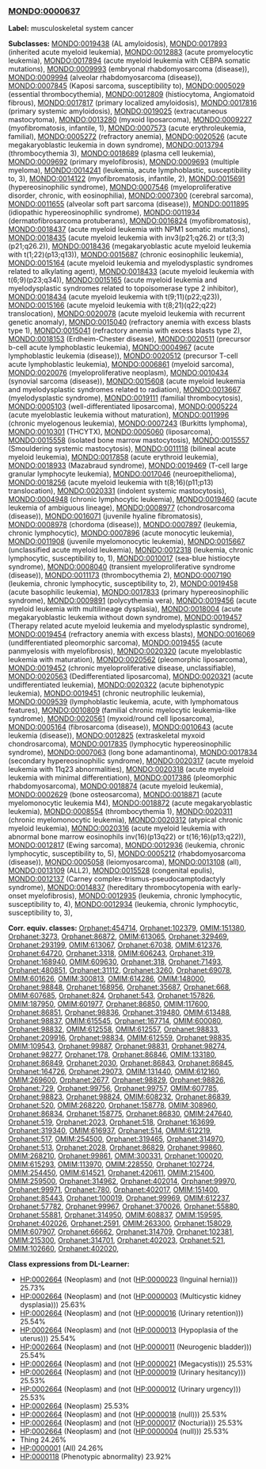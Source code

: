 
### [MONDO:0000637](http://purl.obolibrary.org/obo/MONDO_0000637)
**Label:** musculoskeletal system cancer

**Subclasses:** [MONDO:0019438](http://purl.obolibrary.org/obo/MONDO_0019438) (AL amyloidosis), [MONDO:0017893](http://purl.obolibrary.org/obo/MONDO_0017893) (inherited acute myeloid leukemia), [MONDO:0012883](http://purl.obolibrary.org/obo/MONDO_0012883) (acute promyelocytic leukemia), [MONDO:0017894](http://purl.obolibrary.org/obo/MONDO_0017894) (acute myeloid leukemia with CEBPA somatic mutations), [MONDO:0009993](http://purl.obolibrary.org/obo/MONDO_0009993) (embryonal rhabdomyosarcoma (disease)), [MONDO:0009994](http://purl.obolibrary.org/obo/MONDO_0009994) (alveolar rhabdomyosarcoma (disease)), [MONDO:0007845](http://purl.obolibrary.org/obo/MONDO_0007845) (Kaposi sarcoma, susceptibility to), [MONDO:0005029](http://purl.obolibrary.org/obo/MONDO_0005029) (essential thrombocythemia), [MONDO:0012809](http://purl.obolibrary.org/obo/MONDO_0012809) (histiocytoma, Angiomatoid fibrous), [MONDO:0017817](http://purl.obolibrary.org/obo/MONDO_0017817) (primary localized amyloidosis), [MONDO:0017816](http://purl.obolibrary.org/obo/MONDO_0017816) (primary systemic amyloidosis), [MONDO:0019025](http://purl.obolibrary.org/obo/MONDO_0019025) (extracutaneous mastocytoma), [MONDO:0013280](http://purl.obolibrary.org/obo/MONDO_0013280) (myxoid liposarcoma), [MONDO:0009227](http://purl.obolibrary.org/obo/MONDO_0009227) (myofibromatosis, infantile, 1), [MONDO:0007573](http://purl.obolibrary.org/obo/MONDO_0007573) (acute erythroleukemia, familial), [MONDO:0005272](http://purl.obolibrary.org/obo/MONDO_0005272) (refractory anemia), [MONDO:0020526](http://purl.obolibrary.org/obo/MONDO_0020526) (acute megakaryoblastic leukemia in down syndrome), [MONDO:0013794](http://purl.obolibrary.org/obo/MONDO_0013794) (thrombocythemia 3), [MONDO:0018689](http://purl.obolibrary.org/obo/MONDO_0018689) (plasma cell leukemia), [MONDO:0009692](http://purl.obolibrary.org/obo/MONDO_0009692) (primary myelofibrosis), [MONDO:0009693](http://purl.obolibrary.org/obo/MONDO_0009693) (multiple myeloma), [MONDO:0014241](http://purl.obolibrary.org/obo/MONDO_0014241) (leukemia, acute lymphoblastic, susceptibility to, 3), [MONDO:0014122](http://purl.obolibrary.org/obo/MONDO_0014122) (myofibromatosis, infantile, 2), [MONDO:0015691](http://purl.obolibrary.org/obo/MONDO_0015691) (hypereosinophilic syndrome), [MONDO:0007546](http://purl.obolibrary.org/obo/MONDO_0007546) (myeloproliferative disorder, chronic, with eosinophilia), [MONDO:0007300](http://purl.obolibrary.org/obo/MONDO_0007300) (cerebral sarcoma), [MONDO:0011655](http://purl.obolibrary.org/obo/MONDO_0011655) (alveolar soft part sarcoma (disease)), [MONDO:0011895](http://purl.obolibrary.org/obo/MONDO_0011895) (idiopathic hypereosinophilic syndrome), [MONDO:0011934](http://purl.obolibrary.org/obo/MONDO_0011934) (dermatofibrosarcoma protuberans), [MONDO:0016824](http://purl.obolibrary.org/obo/MONDO_0016824) (myofibromatosis), [MONDO:0018437](http://purl.obolibrary.org/obo/MONDO_0018437) (acute myeloid leukemia with NPM1 somatic mutations), [MONDO:0018435](http://purl.obolibrary.org/obo/MONDO_0018435) (acute myeloid leukemia with inv3(p21;q26.2) or t(3;3)(p21;q26.2)), [MONDO:0018436](http://purl.obolibrary.org/obo/MONDO_0018436) (megakaryoblastic acute myeloid leukemia with t(1;22)(p13;q13)), [MONDO:0015687](http://purl.obolibrary.org/obo/MONDO_0015687) (chronic eosinophilic leukemia), [MONDO:0015164](http://purl.obolibrary.org/obo/MONDO_0015164) (acute myeloid leukemia and myelodysplastic syndromes related to alkylating agent), [MONDO:0018433](http://purl.obolibrary.org/obo/MONDO_0018433) (acute myeloid leukemia with t(6;9)(p23;q34)), [MONDO:0015165](http://purl.obolibrary.org/obo/MONDO_0015165) (acute myeloid leukemia and myelodysplastic syndromes related to topoisomerase type 2 inhibitor), [MONDO:0018434](http://purl.obolibrary.org/obo/MONDO_0018434) (acute myeloid leukemia with t(9;11)(p22;q23)), [MONDO:0015166](http://purl.obolibrary.org/obo/MONDO_0015166) (acute myeloid leukemia with t(8;21)(q22;q22) translocation), [MONDO:0020078](http://purl.obolibrary.org/obo/MONDO_0020078) (acute myeloid leukemia with recurrent genetic anomaly), [MONDO:0015040](http://purl.obolibrary.org/obo/MONDO_0015040) (refractory anemia with excess blasts type 1), [MONDO:0015041](http://purl.obolibrary.org/obo/MONDO_0015041) (refractory anemia with excess blasts type 2), [MONDO:0018153](http://purl.obolibrary.org/obo/MONDO_0018153) (Erdheim-Chester disease), [MONDO:0020511](http://purl.obolibrary.org/obo/MONDO_0020511) (precursor b-cell acute lymphoblastic leukemia), [MONDO:0004967](http://purl.obolibrary.org/obo/MONDO_0004967) (acute lymphoblastic leukemia (disease)), [MONDO:0020512](http://purl.obolibrary.org/obo/MONDO_0020512) (precursor T-cell acute lymphoblastic leukemia), [MONDO:0006861](http://purl.obolibrary.org/obo/MONDO_0006861) (myeloid sarcoma), [MONDO:0020076](http://purl.obolibrary.org/obo/MONDO_0020076) (myeloproliferative neoplasm), [MONDO:0010434](http://purl.obolibrary.org/obo/MONDO_0010434) (synovial sarcoma (disease)), [MONDO:0015608](http://purl.obolibrary.org/obo/MONDO_0015608) (acute myeloid leukemia and myelodysplastic syndromes related to radiation), [MONDO:0013667](http://purl.obolibrary.org/obo/MONDO_0013667) (myelodysplastic syndrome), [MONDO:0019111](http://purl.obolibrary.org/obo/MONDO_0019111) (familial thrombocytosis), [MONDO:0005103](http://purl.obolibrary.org/obo/MONDO_0005103) (well-differentiated liposarcoma), [MONDO:0005224](http://purl.obolibrary.org/obo/MONDO_0005224) (acute myeloblastic leukemia without maturation), [MONDO:0011996](http://purl.obolibrary.org/obo/MONDO_0011996) (chronic myelogenous leukemia), [MONDO:0007243](http://purl.obolibrary.org/obo/MONDO_0007243) (Burkitts lymphoma), [MONDO:0010301](http://purl.obolibrary.org/obo/MONDO_0010301) (THCYTX), [MONDO:0005060](http://purl.obolibrary.org/obo/MONDO_0005060) (liposarcoma), [MONDO:0015558](http://purl.obolibrary.org/obo/MONDO_0015558) (isolated bone marrow mastocytosis), [MONDO:0015557](http://purl.obolibrary.org/obo/MONDO_0015557) (Smouldering systemic mastocytosis), [MONDO:0011118](http://purl.obolibrary.org/obo/MONDO_0011118) (bilineal acute myeloid leukemia), [MONDO:0017858](http://purl.obolibrary.org/obo/MONDO_0017858) (acute erythroid leukemia), [MONDO:0018933](http://purl.obolibrary.org/obo/MONDO_0018933) (Mazabraud syndrome), [MONDO:0019469](http://purl.obolibrary.org/obo/MONDO_0019469) (T-cell large granular lymphocyte leukemia), [MONDO:0017046](http://purl.obolibrary.org/obo/MONDO_0017046) (neuroepithelioma), [MONDO:0018256](http://purl.obolibrary.org/obo/MONDO_0018256) (acute myeloid leukemia with t(8;16)(p11;p13) translocation), [MONDO:0020331](http://purl.obolibrary.org/obo/MONDO_0020331) (indolent systemic mastocytosis), [MONDO:0004948](http://purl.obolibrary.org/obo/MONDO_0004948) (chronic lymphocytic leukemia), [MONDO:0019460](http://purl.obolibrary.org/obo/MONDO_0019460) (acute leukemia of ambiguous lineage), [MONDO:0008977](http://purl.obolibrary.org/obo/MONDO_0008977) (chondrosarcoma (disease)), [MONDO:0016071](http://purl.obolibrary.org/obo/MONDO_0016071) (juvenile hyaline fibromatosis), [MONDO:0008978](http://purl.obolibrary.org/obo/MONDO_0008978) (chordoma (disease)), [MONDO:0007897](http://purl.obolibrary.org/obo/MONDO_0007897) (leukemia, chronic lymphocytic), [MONDO:0007896](http://purl.obolibrary.org/obo/MONDO_0007896) (acute monocytic leukemia), [MONDO:0011908](http://purl.obolibrary.org/obo/MONDO_0011908) (juvenile myelomonocytic leukemia), [MONDO:0015667](http://purl.obolibrary.org/obo/MONDO_0015667) (unclassified acute myeloid leukemia), [MONDO:0012318](http://purl.obolibrary.org/obo/MONDO_0012318) (leukemia, chronic lymphocytic, susceptibility to, 1), [MONDO:0010017](http://purl.obolibrary.org/obo/MONDO_0010017) (sea-blue histiocyte syndrome), [MONDO:0008040](http://purl.obolibrary.org/obo/MONDO_0008040) (transient myeloproliferative syndrome (disease)), [MONDO:0011173](http://purl.obolibrary.org/obo/MONDO_0011173) (thrombocythemia 2), [MONDO:0007190](http://purl.obolibrary.org/obo/MONDO_0007190) (leukemia, chronic lymphocytic, susceptibility to, 2), [MONDO:0019458](http://purl.obolibrary.org/obo/MONDO_0019458) (acute basophilic leukemia), [MONDO:0017833](http://purl.obolibrary.org/obo/MONDO_0017833) (primary hypereosinophilic syndrome), [MONDO:0009891](http://purl.obolibrary.org/obo/MONDO_0009891) (polycythemia vera), [MONDO:0019456](http://purl.obolibrary.org/obo/MONDO_0019456) (acute myeloid leukemia with multilineage dysplasia), [MONDO:0018004](http://purl.obolibrary.org/obo/MONDO_0018004) (acute megakaryoblastic leukemia without down syndrome), [MONDO:0019457](http://purl.obolibrary.org/obo/MONDO_0019457) (Therapy related acute myeloid leukemia and myelodysplastic syndrome), [MONDO:0019454](http://purl.obolibrary.org/obo/MONDO_0019454) (refractory anemia with excess blasts), [MONDO:0016069](http://purl.obolibrary.org/obo/MONDO_0016069) (undifferentiated pleomorphic sarcoma), [MONDO:0019455](http://purl.obolibrary.org/obo/MONDO_0019455) (acute panmyelosis with myelofibrosis), [MONDO:0020320](http://purl.obolibrary.org/obo/MONDO_0020320) (acute myeloblastic leukemia with maturation), [MONDO:0020562](http://purl.obolibrary.org/obo/MONDO_0020562) (pleomorphic liposarcoma), [MONDO:0019452](http://purl.obolibrary.org/obo/MONDO_0019452) (chronic myeloproliferative disease, unclassifiable), [MONDO:0020563](http://purl.obolibrary.org/obo/MONDO_0020563) (Dedifferentiated liposarcoma), [MONDO:0020321](http://purl.obolibrary.org/obo/MONDO_0020321) (acute undifferentiated leukemia), [MONDO:0020322](http://purl.obolibrary.org/obo/MONDO_0020322) (acute biphenotypic leukemia), [MONDO:0019451](http://purl.obolibrary.org/obo/MONDO_0019451) (chronic neutrophilic leukemia), [MONDO:0009539](http://purl.obolibrary.org/obo/MONDO_0009539) (lymphoblastic leukemia, acute, with lymphomatous features), [MONDO:0010809](http://purl.obolibrary.org/obo/MONDO_0010809) (familial chronic myelocytic leukemia-like syndrome), [MONDO:0020561](http://purl.obolibrary.org/obo/MONDO_0020561) (myxoid/round cell liposarcoma), [MONDO:0005164](http://purl.obolibrary.org/obo/MONDO_0005164) (fibrosarcoma (disease)), [MONDO:0010643](http://purl.obolibrary.org/obo/MONDO_0010643) (acute leukemia (disease)), [MONDO:0012825](http://purl.obolibrary.org/obo/MONDO_0012825) (extraskeletal myxoid chondrosarcoma), [MONDO:0017835](http://purl.obolibrary.org/obo/MONDO_0017835) (lymphocytic hypereosinophilic syndrome), [MONDO:0007063](http://purl.obolibrary.org/obo/MONDO_0007063) (long bone adamantinoma), [MONDO:0017834](http://purl.obolibrary.org/obo/MONDO_0017834) (secondary hypereosinophilic syndrome), [MONDO:0020317](http://purl.obolibrary.org/obo/MONDO_0020317) (acute myeloid leukemia with 11q23 abnormalities), [MONDO:0020318](http://purl.obolibrary.org/obo/MONDO_0020318) (acute myeloid leukemia with minimal differentiation), [MONDO:0017386](http://purl.obolibrary.org/obo/MONDO_0017386) (pleomorphic rhabdomyosarcoma), [MONDO:0018874](http://purl.obolibrary.org/obo/MONDO_0018874) (acute myeloid leukemia), [MONDO:0002629](http://purl.obolibrary.org/obo/MONDO_0002629) (bone osteosarcoma), [MONDO:0018871](http://purl.obolibrary.org/obo/MONDO_0018871) (acute myelomonocytic leukemia M4), [MONDO:0018872](http://purl.obolibrary.org/obo/MONDO_0018872) (acute megakaryoblastic leukemia), [MONDO:0008554](http://purl.obolibrary.org/obo/MONDO_0008554) (thrombocythemia 1), [MONDO:0020311](http://purl.obolibrary.org/obo/MONDO_0020311) (chronic myelomonocytic leukemia), [MONDO:0020312](http://purl.obolibrary.org/obo/MONDO_0020312) (atypical chronic myeloid leukemia), [MONDO:0020316](http://purl.obolibrary.org/obo/MONDO_0020316) (acute myeloid leukemia with abnormal bone marrow eosinophils inv(16)(p13q22) or t(16;16)(p13;q22)), [MONDO:0012817](http://purl.obolibrary.org/obo/MONDO_0012817) (Ewing sarcoma), [MONDO:0012936](http://purl.obolibrary.org/obo/MONDO_0012936) (leukemia, chronic lymphocytic, susceptibility to, 5), [MONDO:0005212](http://purl.obolibrary.org/obo/MONDO_0005212) (rhabdomyosarcoma (disease)), [MONDO:0005058](http://purl.obolibrary.org/obo/MONDO_0005058) (leiomyosarcoma), [MONDO:0013108](http://purl.obolibrary.org/obo/MONDO_0013108) (all), [MONDO:0013109](http://purl.obolibrary.org/obo/MONDO_0013109) (ALL2), [MONDO:0015528](http://purl.obolibrary.org/obo/MONDO_0015528) (congenital epulis), [MONDO:0012137](http://purl.obolibrary.org/obo/MONDO_0012137) (Carney complex-trismus-pseudocamptodactyly syndrome), [MONDO:0014837](http://purl.obolibrary.org/obo/MONDO_0014837) (hereditary thrombocytopenia with early-onset myelofibrosis), [MONDO:0012935](http://purl.obolibrary.org/obo/MONDO_0012935) (leukemia, chronic lymphocytic, susceptibility to, 4), [MONDO:0012934](http://purl.obolibrary.org/obo/MONDO_0012934) (leukemia, chronic lymphocytic, susceptibility to, 3), 

**Corr. equiv. classes:** [Orphanet:454714](http://www.orpha.net/ORDO/Orphanet_454714), [Orphanet:102379](http://www.orpha.net/ORDO/Orphanet_102379), [OMIM:151380](http://purl.obolibrary.org/obo/OMIM_151380), [Orphanet:3273](http://www.orpha.net/ORDO/Orphanet_3273), [Orphanet:86872](http://www.orpha.net/ORDO/Orphanet_86872), [OMIM:613065](http://purl.obolibrary.org/obo/OMIM_613065), [Orphanet:329469](http://www.orpha.net/ORDO/Orphanet_329469), [Orphanet:293199](http://www.orpha.net/ORDO/Orphanet_293199), [OMIM:613067](http://purl.obolibrary.org/obo/OMIM_613067), [Orphanet:67038](http://www.orpha.net/ORDO/Orphanet_67038), [OMIM:612376](http://purl.obolibrary.org/obo/OMIM_612376), [Orphanet:64720](http://www.orpha.net/ORDO/Orphanet_64720), [Orphanet:3318](http://www.orpha.net/ORDO/Orphanet_3318), [OMIM:606243](http://purl.obolibrary.org/obo/OMIM_606243), [Orphanet:319](http://www.orpha.net/ORDO/Orphanet_319), [Orphanet:168940](http://www.orpha.net/ORDO/Orphanet_168940), [OMIM:609630](http://purl.obolibrary.org/obo/OMIM_609630), [Orphanet:318](http://www.orpha.net/ORDO/Orphanet_318), [Orphanet:71493](http://www.orpha.net/ORDO/Orphanet_71493), [Orphanet:480851](http://www.orpha.net/ORDO/Orphanet_480851), [Orphanet:31112](http://www.orpha.net/ORDO/Orphanet_31112), [Orphanet:3260](http://www.orpha.net/ORDO/Orphanet_3260), [Orphanet:69078](http://www.orpha.net/ORDO/Orphanet_69078), [OMIM:601626](http://purl.obolibrary.org/obo/OMIM_601626), [OMIM:300813](http://purl.obolibrary.org/obo/OMIM_300813), [OMIM:614286](http://purl.obolibrary.org/obo/OMIM_614286), [OMIM:148000](http://purl.obolibrary.org/obo/OMIM_148000), [Orphanet:98848](http://www.orpha.net/ORDO/Orphanet_98848), [Orphanet:168956](http://www.orpha.net/ORDO/Orphanet_168956), [Orphanet:35687](http://www.orpha.net/ORDO/Orphanet_35687), [Orphanet:668](http://www.orpha.net/ORDO/Orphanet_668), [OMIM:607685](http://purl.obolibrary.org/obo/OMIM_607685), [Orphanet:824](http://www.orpha.net/ORDO/Orphanet_824), [Orphanet:543](http://www.orpha.net/ORDO/Orphanet_543), [Orphanet:157826](http://www.orpha.net/ORDO/Orphanet_157826), [OMIM:187950](http://purl.obolibrary.org/obo/OMIM_187950), [OMIM:601977](http://purl.obolibrary.org/obo/OMIM_601977), [Orphanet:86850](http://www.orpha.net/ORDO/Orphanet_86850), [OMIM:117600](http://purl.obolibrary.org/obo/OMIM_117600), [Orphanet:86851](http://www.orpha.net/ORDO/Orphanet_86851), [Orphanet:98836](http://www.orpha.net/ORDO/Orphanet_98836), [Orphanet:319480](http://www.orpha.net/ORDO/Orphanet_319480), [OMIM:613488](http://purl.obolibrary.org/obo/OMIM_613488), [Orphanet:98837](http://www.orpha.net/ORDO/Orphanet_98837), [OMIM:615545](http://purl.obolibrary.org/obo/OMIM_615545), [Orphanet:167714](http://www.orpha.net/ORDO/Orphanet_167714), [OMIM:600080](http://purl.obolibrary.org/obo/OMIM_600080), [Orphanet:98832](http://www.orpha.net/ORDO/Orphanet_98832), [OMIM:612558](http://purl.obolibrary.org/obo/OMIM_612558), [OMIM:612557](http://purl.obolibrary.org/obo/OMIM_612557), [Orphanet:98833](http://www.orpha.net/ORDO/Orphanet_98833), [Orphanet:209916](http://www.orpha.net/ORDO/Orphanet_209916), [Orphanet:98834](http://www.orpha.net/ORDO/Orphanet_98834), [OMIM:612559](http://purl.obolibrary.org/obo/OMIM_612559), [Orphanet:98835](http://www.orpha.net/ORDO/Orphanet_98835), [OMIM:109543](http://purl.obolibrary.org/obo/OMIM_109543), [Orphanet:99887](http://www.orpha.net/ORDO/Orphanet_99887), [Orphanet:98831](http://www.orpha.net/ORDO/Orphanet_98831), [Orphanet:98274](http://www.orpha.net/ORDO/Orphanet_98274), [Orphanet:98277](http://www.orpha.net/ORDO/Orphanet_98277), [Orphanet:178](http://www.orpha.net/ORDO/Orphanet_178), [Orphanet:86846](http://www.orpha.net/ORDO/Orphanet_86846), [OMIM:133180](http://purl.obolibrary.org/obo/OMIM_133180), [Orphanet:86849](http://www.orpha.net/ORDO/Orphanet_86849), [Orphanet:2030](http://www.orpha.net/ORDO/Orphanet_2030), [Orphanet:86843](http://www.orpha.net/ORDO/Orphanet_86843), [Orphanet:86845](http://www.orpha.net/ORDO/Orphanet_86845), [Orphanet:164726](http://www.orpha.net/ORDO/Orphanet_164726), [Orphanet:29073](http://www.orpha.net/ORDO/Orphanet_29073), [OMIM:131440](http://purl.obolibrary.org/obo/OMIM_131440), [OMIM:612160](http://purl.obolibrary.org/obo/OMIM_612160), [OMIM:269600](http://purl.obolibrary.org/obo/OMIM_269600), [Orphanet:2677](http://www.orpha.net/ORDO/Orphanet_2677), [Orphanet:98829](http://www.orpha.net/ORDO/Orphanet_98829), [Orphanet:98826](http://www.orpha.net/ORDO/Orphanet_98826), [Orphanet:729](http://www.orpha.net/ORDO/Orphanet_729), [Orphanet:99756](http://www.orpha.net/ORDO/Orphanet_99756), [Orphanet:99757](http://www.orpha.net/ORDO/Orphanet_99757), [OMIM:607785](http://purl.obolibrary.org/obo/OMIM_607785), [Orphanet:98823](http://www.orpha.net/ORDO/Orphanet_98823), [Orphanet:98824](http://www.orpha.net/ORDO/Orphanet_98824), [OMIM:608232](http://purl.obolibrary.org/obo/OMIM_608232), [Orphanet:86839](http://www.orpha.net/ORDO/Orphanet_86839), [Orphanet:520](http://www.orpha.net/ORDO/Orphanet_520), [OMIM:268220](http://purl.obolibrary.org/obo/OMIM_268220), [Orphanet:158778](http://www.orpha.net/ORDO/Orphanet_158778), [OMIM:308960](http://purl.obolibrary.org/obo/OMIM_308960), [Orphanet:86834](http://www.orpha.net/ORDO/Orphanet_86834), [Orphanet:158775](http://www.orpha.net/ORDO/Orphanet_158775), [Orphanet:86830](http://www.orpha.net/ORDO/Orphanet_86830), [OMIM:247640](http://purl.obolibrary.org/obo/OMIM_247640), [Orphanet:519](http://www.orpha.net/ORDO/Orphanet_519), [Orphanet:2023](http://www.orpha.net/ORDO/Orphanet_2023), [Orphanet:518](http://www.orpha.net/ORDO/Orphanet_518), [Orphanet:163699](http://www.orpha.net/ORDO/Orphanet_163699), [Orphanet:319340](http://www.orpha.net/ORDO/Orphanet_319340), [OMIM:616937](http://purl.obolibrary.org/obo/OMIM_616937), [Orphanet:514](http://www.orpha.net/ORDO/Orphanet_514), [OMIM:612219](http://purl.obolibrary.org/obo/OMIM_612219), [Orphanet:517](http://www.orpha.net/ORDO/Orphanet_517), [OMIM:254500](http://purl.obolibrary.org/obo/OMIM_254500), [Orphanet:319465](http://www.orpha.net/ORDO/Orphanet_319465), [Orphanet:314970](http://www.orpha.net/ORDO/Orphanet_314970), [Orphanet:513](http://www.orpha.net/ORDO/Orphanet_513), [Orphanet:2028](http://www.orpha.net/ORDO/Orphanet_2028), [Orphanet:86829](http://www.orpha.net/ORDO/Orphanet_86829), [Orphanet:99860](http://www.orpha.net/ORDO/Orphanet_99860), [OMIM:268210](http://purl.obolibrary.org/obo/OMIM_268210), [Orphanet:99861](http://www.orpha.net/ORDO/Orphanet_99861), [OMIM:300331](http://purl.obolibrary.org/obo/OMIM_300331), [Orphanet:100020](http://www.orpha.net/ORDO/Orphanet_100020), [OMIM:615293](http://purl.obolibrary.org/obo/OMIM_615293), [OMIM:113970](http://purl.obolibrary.org/obo/OMIM_113970), [OMIM:228550](http://purl.obolibrary.org/obo/OMIM_228550), [Orphanet:102724](http://www.orpha.net/ORDO/Orphanet_102724), [OMIM:254450](http://purl.obolibrary.org/obo/OMIM_254450), [OMIM:614521](http://purl.obolibrary.org/obo/OMIM_614521), [Orphanet:420611](http://www.orpha.net/ORDO/Orphanet_420611), [OMIM:215400](http://purl.obolibrary.org/obo/OMIM_215400), [OMIM:259500](http://purl.obolibrary.org/obo/OMIM_259500), [Orphanet:314962](http://www.orpha.net/ORDO/Orphanet_314962), [Orphanet:402014](http://www.orpha.net/ORDO/Orphanet_402014), [Orphanet:99970](http://www.orpha.net/ORDO/Orphanet_99970), [Orphanet:99971](http://www.orpha.net/ORDO/Orphanet_99971), [Orphanet:780](http://www.orpha.net/ORDO/Orphanet_780), [Orphanet:402017](http://www.orpha.net/ORDO/Orphanet_402017), [OMIM:151400](http://purl.obolibrary.org/obo/OMIM_151400), [Orphanet:85443](http://www.orpha.net/ORDO/Orphanet_85443), [Orphanet:100019](http://www.orpha.net/ORDO/Orphanet_100019), [Orphanet:99969](http://www.orpha.net/ORDO/Orphanet_99969), [OMIM:612237](http://purl.obolibrary.org/obo/OMIM_612237), [Orphanet:57782](http://www.orpha.net/ORDO/Orphanet_57782), [Orphanet:99967](http://www.orpha.net/ORDO/Orphanet_99967), [Orphanet:370026](http://www.orpha.net/ORDO/Orphanet_370026), [Orphanet:55880](http://www.orpha.net/ORDO/Orphanet_55880), [Orphanet:55881](http://www.orpha.net/ORDO/Orphanet_55881), [Orphanet:314950](http://www.orpha.net/ORDO/Orphanet_314950), [OMIM:608837](http://purl.obolibrary.org/obo/OMIM_608837), [OMIM:159595](http://purl.obolibrary.org/obo/OMIM_159595), [Orphanet:402026](http://www.orpha.net/ORDO/Orphanet_402026), [Orphanet:2591](http://www.orpha.net/ORDO/Orphanet_2591), [OMIM:263300](http://purl.obolibrary.org/obo/OMIM_263300), [Orphanet:158029](http://www.orpha.net/ORDO/Orphanet_158029), [OMIM:607907](http://purl.obolibrary.org/obo/OMIM_607907), [Orphanet:66662](http://www.orpha.net/ORDO/Orphanet_66662), [Orphanet:314709](http://www.orpha.net/ORDO/Orphanet_314709), [Orphanet:102381](http://www.orpha.net/ORDO/Orphanet_102381), [OMIM:215300](http://purl.obolibrary.org/obo/OMIM_215300), [Orphanet:314701](http://www.orpha.net/ORDO/Orphanet_314701), [Orphanet:402023](http://www.orpha.net/ORDO/Orphanet_402023), [Orphanet:521](http://www.orpha.net/ORDO/Orphanet_521), [OMIM:102660](http://purl.obolibrary.org/obo/OMIM_102660), [Orphanet:402020](http://www.orpha.net/ORDO/Orphanet_402020), 

**Class expressions from DL-Learner:**

- [HP:0002664](http://purl.obolibrary.org/obo/HP_0002664) (Neoplasm) and (not ([HP:0000023](http://purl.obolibrary.org/obo/HP_0000023) (Inguinal hernia))) 25.73%
- [HP:0002664](http://purl.obolibrary.org/obo/HP_0002664) (Neoplasm) and (not ([HP:0000003](http://purl.obolibrary.org/obo/HP_0000003) (Multicystic kidney dysplasia))) 25.63%
- [HP:0002664](http://purl.obolibrary.org/obo/HP_0002664) (Neoplasm) and (not ([HP:0000016](http://purl.obolibrary.org/obo/HP_0000016) (Urinary retention))) 25.54%
- [HP:0002664](http://purl.obolibrary.org/obo/HP_0002664) (Neoplasm) and (not ([HP:0000013](http://purl.obolibrary.org/obo/HP_0000013) (Hypoplasia of the uterus))) 25.54%
- [HP:0002664](http://purl.obolibrary.org/obo/HP_0002664) (Neoplasm) and (not ([HP:0000011](http://purl.obolibrary.org/obo/HP_0000011) (Neurogenic bladder))) 25.54%
- [HP:0002664](http://purl.obolibrary.org/obo/HP_0002664) (Neoplasm) and (not ([HP:0000021](http://purl.obolibrary.org/obo/HP_0000021) (Megacystis))) 25.53%
- [HP:0002664](http://purl.obolibrary.org/obo/HP_0002664) (Neoplasm) and (not ([HP:0000019](http://purl.obolibrary.org/obo/HP_0000019) (Urinary hesitancy))) 25.53%
- [HP:0002664](http://purl.obolibrary.org/obo/HP_0002664) (Neoplasm) and (not ([HP:0000012](http://purl.obolibrary.org/obo/HP_0000012) (Urinary urgency))) 25.53%
- [HP:0002664](http://purl.obolibrary.org/obo/HP_0002664) (Neoplasm) 25.53%
- [HP:0002664](http://purl.obolibrary.org/obo/HP_0002664) (Neoplasm) and (not ([HP:0000018](http://purl.obolibrary.org/obo/HP_0000018) (null))) 25.53%
- [HP:0002664](http://purl.obolibrary.org/obo/HP_0002664) (Neoplasm) and (not ([HP:0000017](http://purl.obolibrary.org/obo/HP_0000017) (Nocturia))) 25.53%
- [HP:0002664](http://purl.obolibrary.org/obo/HP_0002664) (Neoplasm) and (not ([HP:0000004](http://purl.obolibrary.org/obo/HP_0000004) (null))) 25.53%
- Thing 24.26%
- [HP:0000001](http://purl.obolibrary.org/obo/HP_0000001) (All) 24.26%
- [HP:0000118](http://purl.obolibrary.org/obo/HP_0000118) (Phenotypic abnormality) 23.92%


